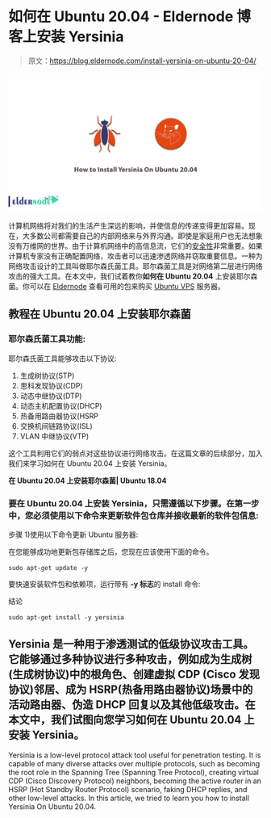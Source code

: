 # 如何在 Ubuntu 20.04 - Eldernode 博客上安装 Yersinia

> 原文：<https://blog.eldernode.com/install-yersinia-on-ubuntu-20-04/>

![How to Install Yersinia On Ubuntu 20.04](img/9fe421b1ada564f8e8ff05b227903346.png)

计算机网络将对我们的生活产生深远的影响，并使信息的传递变得更加容易。现在，大多数公司都需要自己的内部网络来与外界沟通。即使是家庭用户也无法想象没有万维网的世界。由于计算机网络中的高信息流，它们的[安全性](https://blog.eldernode.com/tag/security/)非常重要。如果计算机专家没有正确配置网络，攻击者可以迅速渗透网络并窃取重要信息。一种为网络攻击设计的工具叫做耶尔森氏菌工具。耶尔森菌工具是对网络第二层进行网络攻击的强大工具。在本文中，我们试着教你**如何在 Ubuntu 20.04** 上安装耶尔森菌。你可以在 [Eldernode](https://eldernode.com/) 查看可用的包来购买 [Ubuntu VPS](https://eldernode.com/ubuntu-vps/) 服务器。

## **教程在 Ubuntu 20.04 上安装耶尔森菌**

### 耶尔森氏菌工具功能:

耶尔森氏菌工具能够攻击以下协议:

1.  生成树协议(STP)
2.  思科发现协议(CDP)
3.  动态中继协议(DTP)
4.  动态主机配置协议(DHCP)
5.  热备用路由器协议(HSRP
6.  交换机间链路协议(ISL)
7.  VLAN 中继协议(VTP)

这个工具利用它们的弱点对这些协议进行网络攻击。在这篇文章的后续部分，加入我们来学习如何在 Ubuntu 20.04 上安装 Yersinia。

**在 Ubuntu 20.04 上安装耶尔森菌| Ubuntu 18.04**

### 要在 Ubuntu 20.04 上安装 Yersinia，只需遵循以下步骤。在第一步中，您必须使用以下命令来更新软件包仓库并接收最新的软件包信息:

步骤 1)使用以下命令更新 Ubuntu 服务器:

在您能够成功地更新包存储库之后，您现在应该使用下面的命令。

```
sudo apt-get update -y
```

要快速安装软件包和依赖项，运行带有 **-y 标志**的 install 命令:

结论

```
sudo apt-get install -y yersinia
```

## Yersinia 是一种用于渗透测试的低级协议攻击工具。它能够通过多种协议进行多种攻击，例如成为生成树(生成树协议)中的根角色、创建虚拟 CDP (Cisco 发现协议)邻居、成为 HSRP(热备用路由器协议)场景中的活动路由器、伪造 DHCP 回复以及其他低级攻击。在本文中，我们试图向您学习如何在 Ubuntu 20.04 上安装 Yersinia。

Yersinia is a low-level protocol attack tool useful for penetration testing. It is capable of many diverse attacks over multiple protocols, such as becoming the root role in the Spanning Tree (Spanning Tree Protocol), creating virtual CDP (Cisco Discovery Protocol) neighbors, becoming the active router in an HSRP (Hot Standby Router Protocol) scenario, faking DHCP replies, and other low-level attacks. In this article, we tried to learn you how to install Yersinia On Ubuntu 20.04.